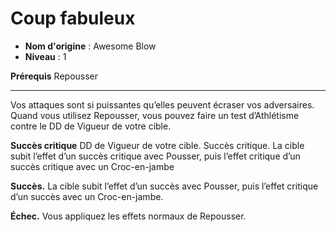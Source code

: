 # Coup fabuleux

 * **Nom d'origine** : Awesome Blow
 * **Niveau** : 1


<p><strong>Prérequis</strong> Repousser</p>
<hr>
<p>Vos attaques sont si puissantes qu’elles peuvent écraser vos adversaires. Quand vous utilisez Repousser, vous pouvez faire un test d’Athlétisme contre le DD de Vigueur de votre cible.</p>
<p><strong>Succès critique</strong> DD de Vigueur de votre cible. Succès critique. La cible subit l’effet d’un succès critique avec Pousser, puis l’effet critique d’un succès critique avec un Croc-en-jambe</p>
<p><strong>Succès.</strong> La cible subit l’effet d’un succès avec Pousser, puis l’effet critique d’un succès avec un Croc-en-jambe.</p>
<p><strong>Échec.</strong> Vous appliquez les effets normaux de Repousser.</p>